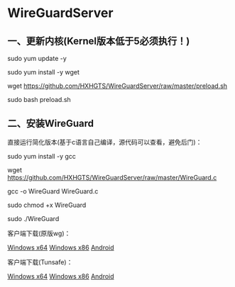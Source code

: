 # WireGuardServer

## 一、更新内核(Kernel版本低于5必须执行！)

sudo yum update -y

sudo yum install -y wget

wget https://github.com/HXHGTS/WireGuardServer/raw/master/preload.sh

sudo bash preload.sh

## 二、安装WireGuard

直接运行简化版本(基于c语言自己编译，源代码可以查看，避免后门)：

sudo yum install -y gcc

wget https://github.com/HXHGTS/WireGuardServer/raw/master/WireGuard.c

gcc -o WireGuard WireGuard.c

sudo chmod +x WireGuard

sudo ./WireGuard

客户端下载(原版wg)：

[Windows x64](https://wwa.lanzous.com/i9q09f3x2zi) [Windows x86](https://wwa.lanzous.com/ibVYif3x32b) [Android](https://wwa.lanzous.com/izHzDf3x1sf)


客户端下载(Tunsafe)：

[Windows x64](https://wwa.lanzous.com/iAvZaf3x1he) [Windows x86]() [Android]()

